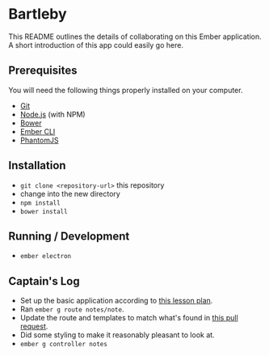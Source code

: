 # Bartleby

This README outlines the details of collaborating on this Ember application.
A short introduction of this app could easily go here.

## Prerequisites

You will need the following things properly installed on your computer.

* [Git](http://git-scm.com/)
* [Node.js](http://nodejs.org/) (with NPM)
* [Bower](http://bower.io/)
* [Ember CLI](http://www.ember-cli.com/)
* [PhantomJS](http://phantomjs.org/)

## Installation

* `git clone <repository-url>` this repository
* change into the new directory
* `npm install`
* `bower install`

## Running / Development

* `ember electron`

## Captain's Log

- Set up the basic application according to [this lesson plan][gs].
- Ran `ember g route notes/note`.
- Update the route and templates to match what's found in [this pull request][pr1].
- Did some styling to make it reasonably pleasant to look at.
- `ember g controller notes`

[gs]: https://github.com/turingschool/lesson_plans/blob/master/ruby_04-apis_and_scalability/getting-bartleby-started.md
[pr1]: https://github.com/turingschool-examples/bartleby-electron-example/pull/1/files
